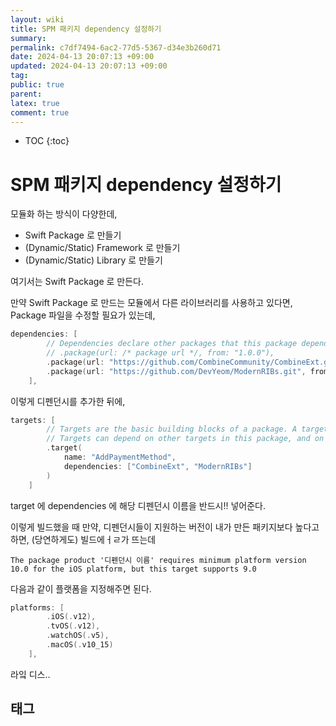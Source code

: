 ```yaml
---
layout: wiki
title: SPM 패키지 dependency 설정하기
summary: 
permalink: c7df7494-6ac2-77d5-5367-d34e3b260d71
date: 2024-04-13 20:07:13 +09:00
updated: 2024-04-13 20:07:13 +09:00
tag: 
public: true
parent: 
latex: true
comment: true
---
```


* TOC
{:toc}

# SPM 패키지 dependency 설정하기

모듈화 하는 방식이 다양한데,
- Swift Package 로 만들기
- (Dynamic/Static) Framework 로 만들기
- (Dynamic/Static) Library 로 만들기

여기서는 Swift Package 로 만든다.

만약 Swift Package 로 만드는 모듈에서 다른 라이브러리를 사용하고 있다면, Package 파일을 수정할 필요가 있는데,

```swift
dependencies: [
        // Dependencies declare other packages that this package depends on.
        // .package(url: /* package url */, from: "1.0.0"),
        .package(url: "https://github.com/CombineCommunity/CombineExt.git", from: "1.5.1"),
        .package(url: "https://github.com/DevYeom/ModernRIBs.git", from: "1.0.0")
    ],
```

이렇게 디펜던시를 추가한 뒤에,

```swift
targets: [
        // Targets are the basic building blocks of a package. A target can define a module or a test suite.
        // Targets can depend on other targets in this package, and on products in packages this package depends on.
        .target(
            name: "AddPaymentMethod",
            dependencies: ["CombineExt", "ModernRIBs"]
        )
    ]
```

target 에 dependencies 에 해당 디펜던시 이름을 반드시!! 넣어준다.

이렇게 빌드했을 때 만약, 디펜던시들이 지원하는 버전이 내가 만든 패키지보다 높다고 하면, (당연하게도) 빌드에ㅓㄹ가 뜨는데

```
The package product '디펜던시 이름' requires minimum platform version 10.0 for the iOS platform, but this target supports 9.0
```

다음과 같이 플랫폼을 지정해주면 된다.

```swift
platforms: [
        .iOS(.v12),
        .tvOS(.v12),
        .watchOS(.v5),
        .macOS(.v10_15)
    ],
```

라잌 디스..

## 태그

